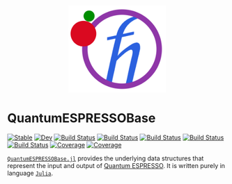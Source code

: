 <div align="center">
  <img src="./docs/src/assets/logo.png" height="200"><br>
</div>

# QuantumESPRESSOBase

[![Stable](https://img.shields.io/badge/docs-stable-blue.svg)](https://MineralsCloud.github.io/QuantumESPRESSOBase.jl/stable)
[![Dev](https://img.shields.io/badge/docs-dev-blue.svg)](https://MineralsCloud.github.io/QuantumESPRESSOBase.jl/dev)
[![Build Status](https://github.com/MineralsCloud/QuantumESPRESSOBase.jl/workflows/CI/badge.svg)](https://github.com/MineralsCloud/QuantumESPRESSOBase.jl/actions)
[![Build Status](https://travis-ci.com/MineralsCloud/QuantumESPRESSOBase.jl.svg?branch=master)](https://travis-ci.com/MineralsCloud/QuantumESPRESSOBase.jl)
[![Build Status](https://ci.appveyor.com/api/projects/status/github/singularitti/QuantumESPRESSOBase.jl?svg=true)](https://ci.appveyor.com/project/singularitti/QuantumESPRESSOBase-jl)
[![Build Status](https://cloud.drone.io/api/badges/MineralsCloud/QuantumESPRESSOBase.jl/status.svg)](https://cloud.drone.io/MineralsCloud/QuantumESPRESSOBase.jl)
[![Build Status](https://api.cirrus-ci.com/github/MineralsCloud/QuantumESPRESSOBase.jl.svg)](https://cirrus-ci.com/github/MineralsCloud/QuantumESPRESSOBase.jl)
[![Coverage](https://codecov.io/gh/MineralsCloud/QuantumESPRESSOBase.jl/branch/master/graph/badge.svg)](https://codecov.io/gh/MineralsCloud/QuantumESPRESSOBase.jl)
[![Coverage](https://coveralls.io/repos/github/MineralsCloud/QuantumESPRESSOBase.jl/badge.svg?branch=master)](https://coveralls.io/github/MineralsCloud/QuantumESPRESSOBase.jl?branch=master)

[`QuantumESPRESSOBase.jl`](https://github.com/MineralsCloud/QuantumESPRESSOBase.jl) provides
the underlying data structures that represent the input and output of [Quantum
ESPRESSO](https://www.quantum-espresso.org/). It is written purely in language
[`Julia`](https://julialang.org/).
